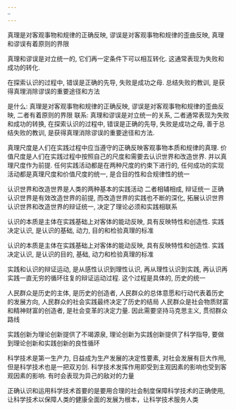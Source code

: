 ```yaml
---
~
---
```

真理是对客观事物和规律的正确反映, 谬误是对客观事物和规律的歪曲反映, 真理和谬误有着原则的界限

真理和谬误是对立统一的, 它们再一定条件下可以相互转化. 这通常表现为失败和成功的转化.

在探索认识的过程中, 错误是正确的先导, 失败是成功之母. 总结失败的教训, 是获得真理消除谬误的重要途径和方法

是什么: 真理是对客观事物和规律的正确反映, 谬误是对客观事物和规律的歪曲反映, 二者有着原则的界限
联系: 真理和谬误是对立统一的关系, 二者通常表现为失败和成功的转换, 在探索认识的过程中, 错误是正确的先导, 失败是成功之母, 善于总结失败的教训, 是获得真理消除谬误的重要途径和方法.

真理尺度是人们在实践过程中应当遵守的正确反映客观事物本质和规律的真理. 价值尺度是人们在实践过程中按照自己的尺度和需要去认识世界和改造世界. 并以真理尺度作为前提. 任何实践活动都是在两种尺度的约束下进行的, 任何成功的实现活动都是真理尺度和价值尺度的统一, 是合目的性和合规律性的统一

认识世界和改造世界是人类的两种基本的实践活动
二者相辅相成, 辩证统一
正确认识世界是有效改造世界的前提, 而改造世界的实践也不断的深化, 拓展认识世界
认识世界和改造世界的辩证统一, 决定了理论必须和实践相联系

认识的本质是主体在实践基础上对客体的能动反映, 具有反映特性和创造性. 实践决定认识, 是认识的基础, 动力, 目的和检验真理的标准

认识的本质是主体在实践基础上对客体的能动反映, 具有反映特性和创造性. 实践决定认识, 是认识的目的, 基础, 动力和检验真理的标准

实践和认识的辩证运动, 是从感性认识到理性认识, 再从理性认识到实践, 再认识再实践一直无穷的循环往复的辩证运动过程. 这个过程是具体的, 历史的统一

人民群众是历史的主体, 是历史的创造者, 人民群众的总体意愿和行动代表着历史的发展方向, 人民群众的社会实践最终决定了历史的结局
人民群众是社会物质财富和精神财富的创造者, 是社会变革的决定力量. 因此需要坚持马克思主义, 贯彻群众路线

实践创新为理论创新提供了不竭源泉, 理论创新为实践创新提供了科学指导, 要做到理论创新和实践创新的良性循环

科学技术是第一生产力, 日益成为生产发展的决定性要素, 对社会发展有巨大作用, 但是科学技术也是一把双刃剑. 科学技术发挥作用即受到主观因素的影响也受到客观因素的影响. 有时会表现为异己的敌对的力量

正确认识和运用科学技术首要的是要用合理的社会制度保障科学技术的正确使用, 让科学技术以保障人类的健康全面的发展为根本，让科学技术服务人类

